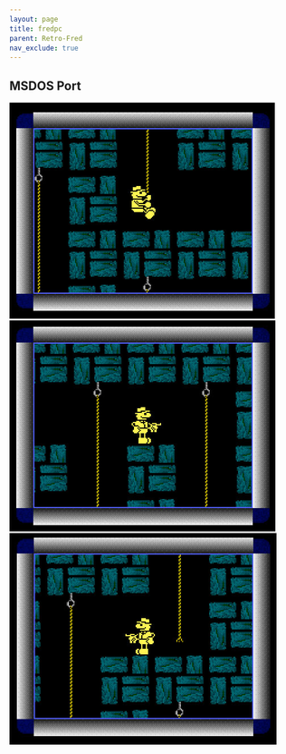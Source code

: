 ```yaml
---
layout: page
title: fredpc
parent: Retro-Fred
nav_exclude: true
---
```



MSDOS Port
--------------------

![Screenshot](/assets/images/FredPC/Captura_01.jpg)
![Screenshot](/assets/images/FredPC/Captura_02.jpg)
![Screenshot](/assets/images/FredPC/Captura_03.jpg)